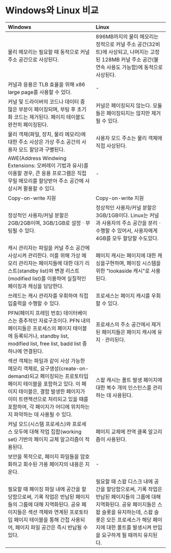 
# Windows와 Linux 비교

| Windows | Linux |
|:-|:-|
|물리 메모리는 필요할 때 동적으로 커널 주소 공간으로 사상된다.| 896MB까지의 물미 메모리는 정적으로 커널 주소 공간(32비트)에 사상되고, 나머지는 고정된 128MB 커널 주소 공간(불연속 사용도 가능함)에 동적으로 사상된다. |
| 커널과 응용은 TLB 효율을 위해 x86 large page를 사용할 수 있다. | - |
| 커널 및 드라이버의 코드나 데이터 중 많은 부분이 페이징되며, 부팅 후 초기화 코드는 제거된다. 페이지 테이블도 완전히 페이징된다. | 커널은 페이징되지 않는다. 모듈들은 페이징되지는 않지만 제거될 수 있다. |
| 물리 객체(파일, 장치, 물리 메모리)에 대한 주소 사상은 가상 주소 공간의 사용자 모드 할당과 구별된다. | 사용자 모드 주소는 물리 객체에 직접 사상된다. |
| AWE(Address Windwing Extensions: 오버레이 기법과 유사)를 이용할 경우, 큰 응용 프로그램은 직접 무릴 메모리를 할당받아 주소 공간에 사상시켜 활용할 수 있다. | - |
| Copy-on-write 지원 | Copy-on-write 지원 |
| 정상적인 사용자/커널 분할은 2GB/2GB이며, 3GB/1GB로 설정ㆍ부팅될 수 있다. | 정상적인 사용자/커널 분할은 3GB/1GB이다. Linux는 커널과 사용자의 주소 공간을 분리ㆍ수행할 수 있어서, 사용자에게 4GB를 모두 할당할 수도있다. |
| 캐시 관리자는 파일을 커널 주소 공간에 사상시켜 관리한다. 이를 위해 가상 메모리 관리자는 페이지들에 대한 대기 리스트(standby list)와 변경 리스트(modified list)를 이용하여 실질적인 페이징과 캐싱을 담당한다. | 페이지 캐시는 페이지에 대한 캐싱을구현하며, 페이징 시스템을 위한 "lookaside 캐시"로 사용된다. |
| 쓰레드는 캐시 관리자를 우회하여 직접 입출력을 수행할 수 있다. | 프로세스는 페이지 캐시를 우회할 수 있다. |
| PFN(페이지 프레임 번호) 데이터베이스는 중추적인 자료구조이다. PFN 내의 페이지들은 프로세스의 페이지 테이블에 등록되거나, standby list, modified list, free list, badd list 중 하나에 연결된다. | 프로세스의 주소 공간에서 제거된 페이지들은 페이지 캐시에 유지ㆍ관리된다. |
| 섹션 객체는 파일과 같이 사상 가능한 메모리 객체로, 요구생성(create-on-demand)되고 페이징되는 프로토타입 페이지 테이블을 포함하고 있다. 이 페이지 테이블은, 결함 발생한 페이지가 이미 트랜잭션으로 처리되고 있을 때를 포함하여, 각 페이지가 어디에 위치하는지 파악하는 데 사용될 수 있다. | 스왑 캐시는 폴트 발생 페이지에 대한 복수 개의 인스턴스를 관리하는 데 사용된다. |
| 커널 모드(시스템 프로세스)와 프로세스 모두에 대해 작업 집합(working set) 기반의 페이지 교체 알고리즘이 적용된다. | 페이지 교체에 전역 클록 알고리즘이 사용된다. |
| 보안을 목적으로, 페이지 파일들을 암호화하고 회수된 가용 페이지의 내용은 지운다. | - |
| 필요할 때 페이징 파일 내에 공간을 할당함으로써, 기록 작업은 반납된 페이지들의 그룹에 대해 지역화된다. 공유 페이지들은 섹션 객체와 연계된 프로토타입 페이지 테이블을 통해 간접 사용되어, 페이지 파일 공간은 즉시 반납될 수 있다. | 필요할 때 스왑 디스크 내에 공간을 할당함으로써, 기록 작업은 반납된 페이지들의 그룹에 대해 지역화된다. 공유 페이지들은 스왑 슬롯을 유지하는데, 스왑 슬롯은 모든 프로세스가 해당 페이지에 대한 폴트를 발생시켜 반입을 요구하게 될 때까지 유지된다. |
